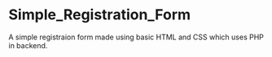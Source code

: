 # Simple_Registration_Form
A simple registraion form made using basic HTML and CSS which uses PHP in backend.
